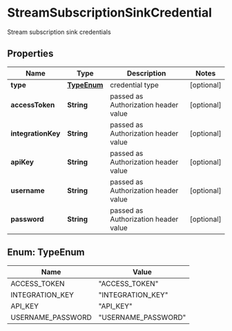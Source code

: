 

# StreamSubscriptionSinkCredential

Stream subscription sink credentials

## Properties

| Name | Type | Description | Notes |
|------------ | ------------- | ------------- | -------------|
|**type** | [**TypeEnum**](#TypeEnum) | credential type |  [optional] |
|**accessToken** | **String** | passed as Authorization header value |  [optional] |
|**integrationKey** | **String** | passed as Authorization header value |  [optional] |
|**apiKey** | **String** | passed as Authorization header value |  [optional] |
|**username** | **String** | passed as Authorization header value |  [optional] |
|**password** | **String** | passed as Authorization header value |  [optional] |



## Enum: TypeEnum

| Name | Value |
|---- | -----|
| ACCESS_TOKEN | &quot;ACCESS_TOKEN&quot; |
| INTEGRATION_KEY | &quot;INTEGRATION_KEY&quot; |
| API_KEY | &quot;API_KEY&quot; |
| USERNAME_PASSWORD | &quot;USERNAME_PASSWORD&quot; |



